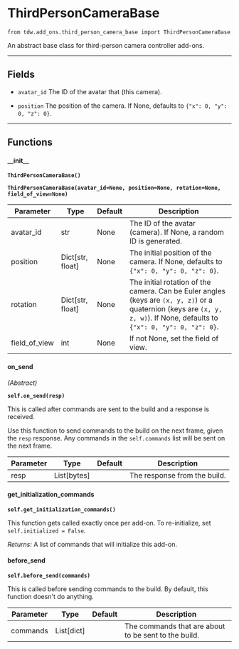 # ThirdPersonCameraBase

`from tdw.add_ons.third_person_camera_base import ThirdPersonCameraBase`

An abstract base class for third-person camera controller add-ons.

***

## Fields

- `avatar_id` The ID of the avatar that (this camera).

- `position` The position of the camera. If None, defaults to `{"x": 0, "y": 0, "z": 0}`.

***

## Functions

#### \_\_init\_\_

**`ThirdPersonCameraBase()`**

**`ThirdPersonCameraBase(avatar_id=None, position=None, rotation=None, field_of_view=None)`**

| Parameter | Type | Default | Description |
| --- | --- | --- | --- |
| avatar_id |  str  | None | The ID of the avatar (camera). If None, a random ID is generated. |
| position |  Dict[str, float] | None | The initial position of the camera. If None, defaults to `{"x": 0, "y": 0, "z": 0}`. |
| rotation |  Dict[str, float] | None | The initial rotation of the camera. Can be Euler angles (keys are `(x, y, z)`) or a quaternion (keys are `(x, y, z, w)`). If None, defaults to `{"x": 0, "y": 0, "z": 0}`. |
| field_of_view |  int  | None | If not None, set the field of view. |

#### on_send

_(Abstract)_

**`self.on_send(resp)`**

This is called after commands are sent to the build and a response is received.

Use this function to send commands to the build on the next frame, given the `resp` response.
Any commands in the `self.commands` list will be sent on the next frame.

| Parameter | Type | Default | Description |
| --- | --- | --- | --- |
| resp |  List[bytes] |  | The response from the build. |

#### get_initialization_commands

**`self.get_initialization_commands()`**

This function gets called exactly once per add-on. To re-initialize, set `self.initialized = False`.

_Returns:_  A list of commands that will initialize this add-on.

#### before_send

**`self.before_send(commands)`**

This is called before sending commands to the build. By default, this function doesn't do anything.

| Parameter | Type | Default | Description |
| --- | --- | --- | --- |
| commands |  List[dict] |  | The commands that are about to be sent to the build. |

